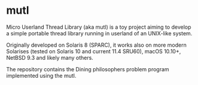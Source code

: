 # mutl
Micro Userland Thread Library (aka mutl) is a toy project aiming to develop a simple portable thread library running in userland of an UNIX-like system.

Originally developed on Solaris 8 (SPARC), it works also on more modern Solarises (tested on Solaris 10 and current 11.4 SRU60), macOS 10.10+, NetBSD 9.3 and likely many others.

The repository contains the Dining philosophers problem program implemented using the mutl.

